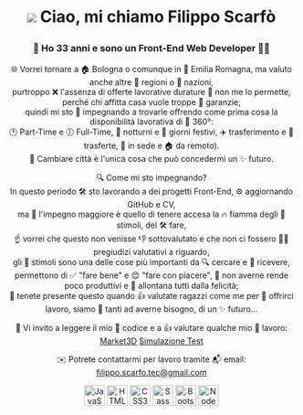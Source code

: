<h1 align="center">

![](https://user-images.githubusercontent.com/18350557/176309783-0785949b-9127-417c-8b55-ab5a4333674e.gif) Ciao, mi chiamo Filippo Scarfò
</h1>
<div align="center">

### 📝 Ho 33 anni e sono un Front-End Web Developer 👨‍💻

🌐 Vorrei tornare a 🏠 Bologna o comunque in 🎯 Emilia Romagna, ma valuto anche altre 📍 regioni o 🏯 nazioni,  
purtroppo ❌ l'assenza di offerte lavorative durature 🚫 non me lo permette, perché chi affitta casa vuole troppe 📜 garanzie,  
quindi mi sto 💪 impegnando a trovarle offrendo come prima cosa la disponibilità lavorativa di 🔄 360°:  
🕐 Part-Time e 🕕 Full-Time, 🌙 notturni e 📅 giorni festivi, ✈️ trasferimento e 🧳 trasferte,  🏢 in sede e 🏠 da remoto).  
🔀 Cambiare città è l'unica cosa che può concedermi un ✨ futuro.

🔍 Come mi sto impegnando?  
In questo periodo 🛠 sto lavorando a dei progetti Front-End, ⚙️ aggiornando GitHub e CV,  
ma 💪 l'impegno maggiore è quello di tenere accesa la 🔥 fiamma degli 🧠 stimoli, del 🛠 fare,  
☝️ vorrei che questo non venisse 👎 sottovalutato e che non ci fossero 🙅‍♂️ pregiudizi valutativi a riguardo,  
gli 🧠 stimoli sono una delle cose più importanti da 🔍 cercare e 🎁 ricevere,  
permettono di ✅ "fare bene" e 😊 "fare con piacere", 🚫 non averne rende poco produttivi e 🚫 allontana tutti dalla felicità;  
💾 tenete presente questo quando 👍 valutate ragazzi come me per 🫴 offrirci lavoro, siamo 👥 tanti ad averne bisogno, di un ✨ futuro...

🎉 Vi invito a leggere il mio 🧩 codice e a 👍 valutare qualche mio 🗿 lavoro: [Market3D](https://filipposcr.github.io/Giugno25-Market3D/) [Simulazione Test](https://filipposcr.github.io/Novembre23-RicostruzioneAppEpicode/)

✉️ Potrete contattarmi per lavoro tramite 📬 email: [filippo.scarfo.tec@gmail.com](mailto:filippo.scarfo.tec@gmail.com)

<img src="https://raw.githubusercontent.com/danielcranney/readme-generator/main/public/icons/skills/javascript-colored.svg" width="36" height="36" alt="JavaScript" />
<img src="https://raw.githubusercontent.com/danielcranney/readme-generator/main/public/icons/skills/html5-colored.svg" width="36" height="36" alt="HTML5" />
<img src="https://raw.githubusercontent.com/danielcranney/readme-generator/main/public/icons/skills/css3-colored.svg" width="36" height="36" alt="CSS3" />
<img src="https://raw.githubusercontent.com/danielcranney/readme-generator/main/public/icons/skills/sass-colored.svg" width="36" height="36" alt="Sass" />
<img src="https://raw.githubusercontent.com/danielcranney/readme-generator/main/public/icons/skills/bootstrap-colored.svg" width="36" height="36" alt="Bootstrap" />
<img src="https://raw.githubusercontent.com/danielcranney/readme-generator/main/public/icons/skills/nodejs-colored.svg" width="36" height="36" alt="NodeJS" />
</div>
